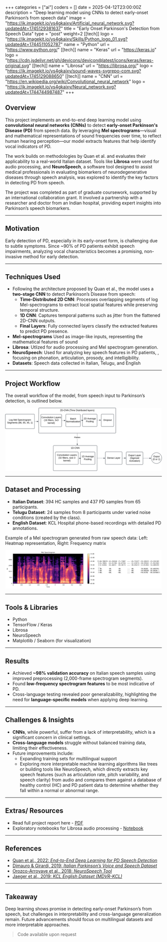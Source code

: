 +++
categories = ["ai"]
coders = []
date = 2025-04-12T23:00:00Z
description = "Deep learning model using CNNs to detect early-onset Parkinson’s from speech data"
image = "https://ik.imagekit.io/ys4gkaixy/Artificial_neural_network.svg?updatedAt=1745129381637"
title = "Early Onset Parkinson's Detection from Speech Data"
type = "post"
weight=2
[[tech]]
logo = "https://ik.imagekit.io/ys4gkaixy/Skills/Python_logo_01.svg?updatedAt=1744511052787"
name = "Python"
url = "https://www.python.org/"
[[tech]]
name = "Keras"
url = "https://keras.io"
logo = "https://cdn.jsdelivr.net/gh/devicons/devicon@latest/icons/keras/keras-original.svg"
[[tech]]
name = "Librosa"
url = "https://librosa.org/"
logo = "https://ik.imagekit.io/ys4gkaixy/sound-waves-svgrepo-com.svg?updatedAt=1745129088650"
[[tech]]
name = "CNN"
url = "https://en.wikipedia.org/wiki/Convolutional_neural_network"
logo = "https://ik.imagekit.io/ys4gkaixy/Neural_network.svg?updatedAt=1744744987487"
+++

## **Overview**

This project implements an end-to-end deep learning model using **convolutional neural networks (CNNs)** to detect **early-onset Parkinson's Disease (PD)** from speech data. By leveraging **Mel spectrograms**—visual and mathematical representations of sound frequencies over time, to reflect human hearing perception—our model extracts features that help identify vocal indicators of PD. 

The work builds on methodologies by Quan et al. and evaluates their applicability to a real-world Italian dataset. Tools like **Librosa** were used for audio processing, and **NeuroSpeech**, a software tool designed to assist medical professionals in evaluating biomarkers of neurodegenerative diseases through speech analysis, was explored to identify the key factors in detecting PD from speech.

The project was completed as part of graduate coursework, supported by an international collaboration grant. It involved a partnership with a researcher and doctor from an Indian hospital, providing expert insights into Parkinson’s speech biomarkers.

---

## **Motivation**

Early detection of PD, especially in its early-onset form, is challenging due to subtle symptoms. Since ~90% of PD patients exhibit speech impairments, analyzing vocal characteristics becomes a promising, non-invasive method for early detection.

---

## **Techniques Used**

- Following the architecture proposed by Quan et al., the model uses a **two-stage CNN** to detect Parkinson’s Disease from speech:
  - **Time-Distributed 2D CNN**: Processes overlapping segments of log Mel-spectrograms to extract local spatial features while preserving temporal structure.
  - **1D CNN**: Captures temporal patterns such as jitter from the flattened 2D-CNN outputs.
  - **Final Layers**: Fully connected layers classify the extracted features to predict PD presence.
- **Mel-spectrograms** Used as image-like inputs, representing the mathematical features of sound
- **Librosa**: Utlized for audio processing and Mel spectrogram generation.
- **NeuroSpeech**:  Used for analyzing key speech features in PD patients, , focusing on phonation, articulation, prosody, and intelligibility.
- **Datasets**: Speech data collected in Italian, Telugu, and English

---
## **Project Workflow**

The overall workflow of the model, from speech input to Parkinson’s detection, is outlined below.

![Workflow](/images/PD_Detection_Workflow.svg)


------

## **Dataset and Processing**

- **Italian Dataset**: 394 HC samples and 437 PD samples from 65 participants.
- **Telugu Dataset**: 24 samples from 8 participants under varied noise conditions (created by the class).
- **English Dataset**: KCL Hospital phone-based recordings with detailed PD annotations.

Example of a Mel spectrogram generated from raw speech data: 
Left: Heatmap representation, Right: Frequency matrix

![Mel_Spectrogram](/images/Mel_spectrogram.png)


------

## **Tools & Libraries**

- Python
- TensorFlow / Keras
- Librosa
- NeuroSpeech
- Matplotlib / Seaborn (for visualization)

---

## **Results**

- Achieved **~98% validation accuracy** on Italian speech samples using improved preprocessing (2,000-frame spectrogram segments).
- Found **low-frequency spectrogram features** to be most indicative of PD.
- Cross-language testing revealed poor generalizability, highlighting the need for **language-specific models** when applying deep learning.

---

## **Challenges & Insights**

- **CNNs**, while powerful, suffer from a lack of interpretability, which is a significant concern in clinical settings.
- **Cross-language models** struggle without balanced training data, limiting their effectiveness.
- Future improvements include:
  - Expanding training sets for multilingual support
  - Exploring more interpretable machine learning algorithms like trees or building tools like NeuroSpeech, which directly extracts key speech features (such as articulation rate, pitch variability, and speech clarity) from audio and compares them against a database of healthy control (HC) and PD patient data to determine whether they fall within a normal or abnormal range.
---

## **Extras/ Resources**

- Read full project report here - [PDF](/Parkinsons_Approach_Report.pdf)
- Exploratory notebooks for Librosa audio processing - [Notebook](/Librosa_Feature_Extraction.pdf) 
---

## **References**

- [Quan et al., 2022: *End-to-End Deep Learning for PD Speech Detection*](https://www.sciencedirect.com/science/article/abs/pii/S0208521622000341)
- [Dimauro & Girardi, 2019: *Italian Parkinson’s Voice and Speech Dataset*](https://ieee-dataport.org/open-access/italian-parkinsons-voice-and-speech)
- [Orozco-Arroyave et al., 2018: *NeuroSpeech Tool*](https://www.sciencedirect.com/science/article/pii/S105120041730146X)
- [Jaeger et al., 2019: *KCL English Dataset (MDVR-KCL)*](https://explore.openaire.eu/search/dataset?pid=10.5281%2Fzenodo.2867215)


---

## Takeaway

Deep learning shows promise in detecting early-onset Parkinson’s from speech, but challenges in interpretability and cross-language generalization remain. Future advancements should focus on multilingual datasets and more interpretable approaches.

>Code available upon request